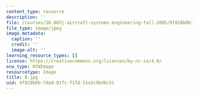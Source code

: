```yaml
---
content_type: resource
description: ''
file: /courses/16-885j-aircraft-systems-engineering-fall-2005/9f828b0b7da901fcf1fd51a3c9bd6c51_8.jpg
file_type: image/jpeg
image_metadata:
  caption: ''
  credit: ''
  image-alt: ''
learning_resource_types: []
license: https://creativecommons.org/licenses/by-nc-sa/4.0/
ocw_type: OCWImage
resourcetype: Image
title: 8.jpg
uid: 9f828b0b-7da9-01fc-f1fd-51a3c9bd6c51
---
```

